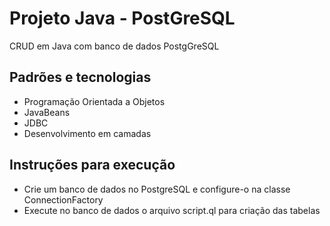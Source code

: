 # Projeto Java - PostGreSQL

CRUD em Java com banco de dados PostgGreSQL

## Padrões e tecnologias
* Programação Orientada a Objetos
* JavaBeans
* JDBC
* Desenvolvimento em camadas

## Instruções para execução
* Crie um banco de dados no PostgreSQL e configure-o na classe
ConnectionFactory
* Execute no banco de dados o arquivo script.ql para criação das tabelas
